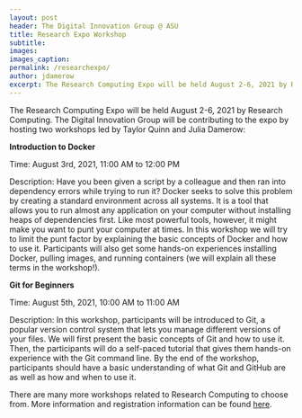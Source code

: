 ```yaml
---
layout: post
header: The Digital Innovation Group @ ASU
title: Research Expo Workshop
subtitle:
images:
images_caption:
permalink: /researchexpo/
author: jdamerow
excerpt: The Research Computing Expo will be held August 2-6, 2021 by Research Computing. The Digital Innovation Group will be contributing to the expo by hosting two workshops led by Taylor Quinn and Julia Damerow.
---
```



The Research Computing Expo will be held August 2-6, 2021 by Research Computing. The Digital Innovation Group will be contributing to the expo by hosting two workshops led by Taylor Quinn and Julia Damerow:

<p><strong>Introduction to Docker</strong></p>

Time: August 3rd, 2021, 11:00 AM to 12:00 PM

Description: Have you been given a script by a colleague and then ran into dependency errors while trying to run it? Docker seeks to solve this problem by creating a standard environment across all systems. It is a tool that allows you to run almost any application on your computer without installing heaps of dependencies first. Like most powerful tools, however, it might make you want to punt your computer at times. In this workshop we will try to limit the punt factor by explaining the basic concepts of Docker and how to use it. Participants will also get some hands-on experiences installing Docker, pulling images, and running containers (we will explain all these terms in the workshop!).

<p><strong>Git for Beginners</strong></p>

Time: August 5th, 2021, 10:00 AM to 11:00 AM

Description: In this workshop, participants will be introduced to Git, a popular version control system that lets you manage different versions of your files. We will first present the basic concepts of Git and how to use it. Then, the participants will do a self-paced tutorial that gives them hands-on experience with the Git command line. By the end of the workshop, participants should have a basic understanding of what Git and GitHub are as well as how and when to use it.

There are many more workshops related to Research Computing to choose from. More information and registration information can be found <a href= "https://asurc.atlassian.net/wiki/spaces/RC/pages/556204036/Workshops" target= "_blank">here</a>.